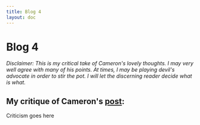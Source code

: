 ```yaml
---
title: Blog 4
layout: doc
---
```


# Blog 4

*Disclaimer: This is my critical take of Cameron's lovely thoughts. I may very well agree with many of his points. At times, I may be playing devil's advocate in order to stir the pot. I will let the discerning reader decide what is what.*


## My critique of Cameron's [post](https://cameron4young.github.io/portfolio-camerony/blogs/blog3.html):

Criticism goes here